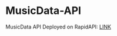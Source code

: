 # MusicData-API
MusicData API
Deployed on RapidAPI: [LINK](https://rapidapi.com/baogiakhuong2005/api/musicdata-api/)
